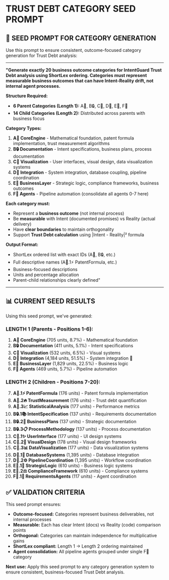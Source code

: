 # TRUST DEBT CATEGORY SEED PROMPT

## 🌱 **SEED PROMPT FOR CATEGORY GENERATION**

Use this prompt to ensure consistent, outcome-focused category generation for Trust Debt analysis:

---

**"Generate exactly 20 business outcome categories for IntentGuard Trust Debt analysis using ShortLex ordering. Categories must represent measurable business outcomes that can have Intent-Reality drift, not internal agent processes.**

**Structure Required:**
- **6 Parent Categories (Length 1):** A🚀, B🔒, C💨, D🧠, E🎨, F🤖
- **14 Child Categories (Length 2):** Distributed across parents with business focus

**Category Types:**
1. **A🚀 CoreEngine** - Mathematical foundation, patent formula implementation, trust measurement algorithms
2. **B🔒 Documentation** - Intent specifications, business plans, process documentation  
3. **C💨 Visualization** - User interfaces, visual design, data visualization systems
4. **D🧠 Integration** - System integration, database coupling, pipeline coordination
5. **E🎨 BusinessLayer** - Strategic logic, compliance frameworks, business outcomes
6. **F🤖 Agents** - Pipeline automation (consolidate all agents 0-7 here)

**Each category must:**
- Represent a **business outcome** (not internal process)
- Be **measurable** with Intent (documented promises) vs Reality (actual delivery)
- Have **clear boundaries** to maintain orthogonality 
- Support **Trust Debt calculation** using |Intent - Reality|² formula

**Output Format:**
- ShortLex ordered list with exact IDs (A🚀, B🔒, etc.)
- Full descriptive names (A🚀.1⚡ PatentFormula, etc.)
- Business-focused descriptions
- Units and percentage allocation
- Parent-child relationships clearly defined"

---

## 📊 **CURRENT SEED RESULTS**

Using this seed prompt, we've generated:

### **LENGTH 1 (Parents - Positions 1-6):**
1. **A🚀 CoreEngine** (705 units, 8.7%) - Mathematical foundation
2. **B🔒 Documentation** (411 units, 5.1%) - Intent specifications  
3. **C💨 Visualization** (532 units, 6.5%) - Visual systems
4. **D🧠 Integration** (4,184 units, 51.5%) - System integration 🚨
5. **E🎨 BusinessLayer** (1,829 units, 22.5%) - Business logic
6. **F🤖 Agents** (469 units, 5.7%) - Pipeline automation

### **LENGTH 2 (Children - Positions 7-20):**
7. **A🚀.1⚡ PatentFormula** (176 units) - Patent formula implementation
8. **A🚀.2🔥 TrustMeasurement** (176 units) - Trust debt quantification
9. **A🚀.3📈 StatisticalAnalysis** (177 units) - Performance metrics
10. **B🔒.1📚 IntentSpecification** (137 units) - Requirements documentation
11. **B🔒.2📖 BusinessPlans** (137 units) - Strategic documentation
12. **B🔒.3📋 ProcessMethodology** (137 units) - Process documentation
13. **C💨.1✨ UserInterface** (177 units) - UI design systems
14. **C💨.2🎨 VisualDesign** (178 units) - Visual design frameworks
15. **C💨.3📊 DataVisualization** (177 units) - Data visualization systems
16. **D🧠.1🔗 DatabaseSystems** (1,395 units) - Database integration
17. **D🧠.2⚙️ PipelineCoordination** (1,395 units) - Workflow coordination
18. **E🎨.1💼 StrategicLogic** (610 units) - Business logic systems
19. **E🎨.2⚖️ ComplianceFramework** (610 units) - Compliance systems
20. **F🤖.1🎯 RequirementsAgents** (117 units) - Agent coordination

## ✅ **VALIDATION CRITERIA**

This seed prompt ensures:
- **Outcome-focused:** Categories represent business deliverables, not internal processes
- **Measurable:** Each has clear Intent (docs) vs Reality (code) comparison points
- **Orthogonal:** Categories can maintain independence for multiplicative gains
- **ShortLex compliant:** Length 1 → Length 2 ordering maintained
- **Agent consolidation:** All pipeline agents grouped under single F🤖 category

**Next use:** Apply this seed prompt to any category generation system to ensure consistent, business-focused Trust Debt analysis.